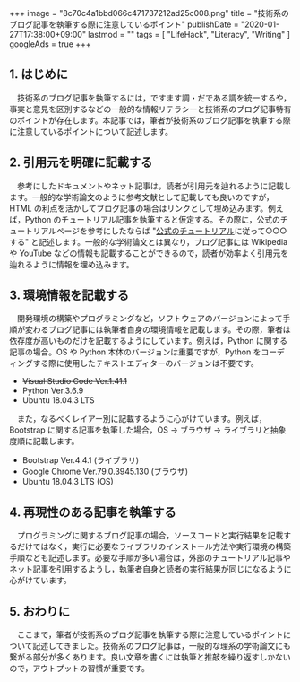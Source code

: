 +++
image = "8c70c4a1bbd066c471737212ad25c008.png"
title = "技術系のブログ記事を執筆する際に注意しているポイント"
publishDate = "2020-01-27T17:38:00+09:00"
lastmod = ""
tags = [ "LifeHack", "Literacy", "Writing" ]
googleAds = true
+++

## 1. はじめに

　技術系のブログ記事を執筆するには，ですます調・だである調を統一するや，事実と意見を区別するなどの一般的な情報リテラシーと技術系のブログ記事特有のポイントが存在します。本記事では，筆者が技術系のブログ記事を執筆する際に注意しているポイントについて記述します。

## 2. 引用元を明確に記載する

　参考にしたドキュメントやネット記事は，読者が引用元を辿れるように記載します。一般的な学術論文のように参考文献として記載しても良いのですが，HTML の利点を活かしてブログ記事の場合はリンクとして埋め込みます。例えば，Python のチュートリアル記事を執筆すると仮定する。その際に，公式のチュートリアルページを参考にしたならば "[公式のチュートリアル](https://docs.python.org/3/tutorial/index.html)に従って○○○する" と記述します。一般的な学術論文とは異なり，ブログ記事には Wikipedia や YouTube などの情報も記載することができるので，読者が効率よく引用元を辿れるように情報を埋め込みます。

## 3. 環境情報を記載する

　開発環境の構築やプログラミングなど，ソフトウェアのバージョンによって手順が変わるブログ記事には執筆者自身の環境情報を記載します。その際，筆者は依存度が高いものだけを記載するようにしています。例えば，Python に関する記事の場合。OS や Python 本体のバージョンは重要ですが，Python をコーディングする際に使用したテキストエディターのバージョンは不要です。

* ~~Visual Studio Code Ver.1.41.1~~
* Python Ver.3.6.9
* Ubuntu 18.04.3 LTS

　また，なるべくレイアー別に記載するように心がけています。例えば，Bootstrap に関する記事を執筆した場合，OS → ブラウザ → ライブラリと抽象度順に記載します。

* Bootstrap Ver.4.4.1 (ライブラリ)
* Google Chrome Ver.79.0.3945.130 (ブラウザ)
* Ubuntu 18.04.3 LTS (OS)

## 4. 再現性のある記事を執筆する

　プログラミングに関するブログ記事の場合，ソースコードと実行結果を記載するだけではなく，実行に必要なライブラリのインストール方法や実行環境の構築手順なども記述します。必要な手順が多い場合は，外部のチュートリアル記事やネット記事を引用するようし，執筆者自身と読者の実行結果が同じになるように心がけています。

## 5. おわりに

　ここまで，筆者が技術系のブログ記事を執筆する際に注意しているポイントについて記述してきました。技術系のブログ記事は，一般的な理系の学術論文にも繋がる部分が多くあります。良い文章を書くには執筆と推敲を繰り返すしかないので，アウトプットの習慣が重要です。